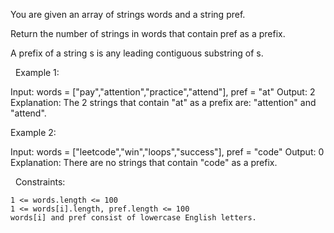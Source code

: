 You are given an array of strings words and a string pref.

Return the number of strings in words that contain pref as a prefix.

A prefix of a string s is any leading contiguous substring of s.

 
Example 1:

Input: words = ["pay","attention","practice","attend"], pref = "at"
Output: 2
Explanation: The 2 strings that contain "at" as a prefix are: "attention" and "attend".


Example 2:

Input: words = ["leetcode","win","loops","success"], pref = "code"
Output: 0
Explanation: There are no strings that contain "code" as a prefix.


 
Constraints:


	1 <= words.length <= 100
	1 <= words[i].length, pref.length <= 100
	words[i] and pref consist of lowercase English letters.

